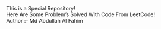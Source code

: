 This is a Special Repository!<br>
Here Are Some Problem’s Solved With Code From LeetCode!
<br>
Author :- Md Abdullah Al Fahim
